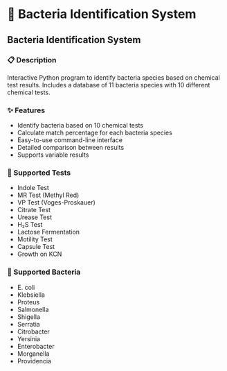 # 🔬 Bacteria Identification System

## Bacteria Identification System

### 📋 Description

Interactive Python program to identify bacteria species based on chemical test results. Includes a database of 11 bacteria species with 10 different chemical tests.

### ✨ Features

* Identify bacteria based on 10 chemical tests
* Calculate match percentage for each bacteria species
* Easy-to-use command-line interface
* Detailed comparison between results
* Supports variable results

### 🔬 Supported Tests

* Indole Test
* MR Test (Methyl Red)
* VP Test (Voges-Proskauer)
* Citrate Test
* Urease Test
* H₂S Test
* Lactose Fermentation
* Motility Test
* Capsule Test
* Growth on KCN

### 🦠 Supported Bacteria

* E. coli
* Klebsiella
* Proteus
* Salmonella
* Shigella
* Serratia
* Citrobacter
* Yersinia
* Enterobacter
* Morganella
* Providencia

